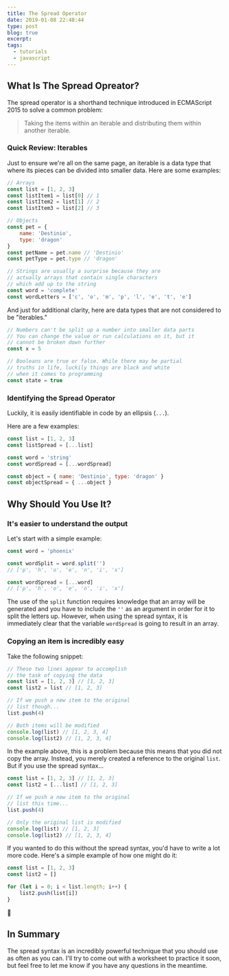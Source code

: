```yaml
---
title: The Spread Operator
date: 2019-01-08 22:48:44
type: post
blog: true
excerpt:
tags:
  - tutorials
  - javascript
---
```


## What Is The Spread Opreator?

The spread operator is a shorthand technique introduced in ECMAScript 2015 to solve a common problem:

> Taking the items within an iterable and distributing them within another iterable.

### Quick Review: Iterables
Just to ensure we're all on the same page, an iterable is a data type that where its pieces can be divided into smaller data. Here are some examples:

```js
// Arrays
const list = [1, 2, 3]
const listItem1 = list[0] // 1
const listItem2 = list[1] // 2
const listItem3 = list[2] // 3

// Objects
const pet = {
	name: 'Destinio',
	type: 'dragon'
}
const petName = pet.name // 'Destinio'
const petType = pet.type // 'dragon'

// Strings are usually a surprise because they are
// actually arrays that contain single characters
// which add up to the string
const word = 'complete'
const wordLetters = ['c', 'o', 'm', 'p', 'l', 'e', 't', 'e']
```

And just for additional clarity, here are data types that are not considered to be "iterables."

```js
// Numbers can't be split up a number into smaller data parts
// You can change the value or run calculations on it, but it
// cannot be broken down further
const x = 5

// Booleans are true or false. While there may be partial
// truths in life, luckily things are black and white
// when it comes to programming
const state = true
```

### Identifying the Spread Operator

Luckily, it is easily identifiable in code by an ellipsis (`...`).

Here are a few examples:

```js
const list = [1, 2, 3]
const listSpread = [...list]

const word = 'string'
const wordSpread = [...wordSpread]

const object = { name: 'Destinio', type: 'dragon' }
const objectSpread = { ...object }
```

## Why Should You Use It?

### It's easier to understand the output

Let's start with a simple example:

```js
const word = 'phoenix'

const wordSplit = word.split('')
// ['p', 'h', 'o', 'e', 'n', 'i', 'x']

const wordSpread = [...word]
// ['p', 'h', 'o', 'e', 'n', 'i', 'x']
```

The use of the `split` function requires knowledge that an array will be generated and you have to include the `''` as an argument in order for it to split the letters up. However, when using the spread syntax, it is immediately clear that the variable `wordSpread` is going to result in an array.

### Copying an item is incredibly easy

Take the following snippet:

```js
// These two lines appear to accomplish
// the task of copying the data 
const list = [1, 2, 3] // [1, 2, 3]
const list2 = list // [1, 2, 3]

// If we push a new item to the original
// list though...
list.push(4)

// Both items will be modified
console.log(list) // [1, 2, 3, 4]
console.log(list2) // [1, 2, 3, 4]
```

In the example above, this is a problem because this means that you did not copy the array. Instead, you merely created a reference to the original `list`. But if you use the spread syntax...

```js
const list = [1, 2, 3] // [1, 2, 3]
const list2 = [...list] // [1, 2, 3]

// If we push a new item to the original
// list this time...
list.push(4)

// Only the original list is modified
console.log(list) // [1, 2, 3]
console.log(list2) // [1, 2, 3, 4]
```

If you wanted to do this without the spread syntax, you'd have to write a lot more code. Here's a simple example of how one might do it:

```js
const list = [1, 2, 3]
const list2 = []

for (let i = 0; i < list.length; i++) {
    list2.push(list[i])
}
```

🤦‍

## In Summary

The spread syntax is an incredibly powerful technique that you should use as often as you can. I'll try to come out with a worksheet to practice it soon, but feel free to let me know if you have any questions in the meantime.
